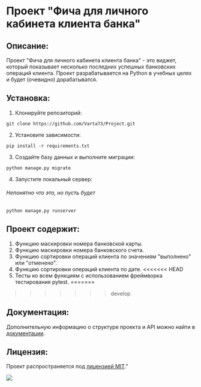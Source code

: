 # Проект "Фича для личного кабинета клиента банка"

## Описание:

Проект "Фича для личного кабинета клиента банка" - это виджет, который показывает несколько последних успешных банковских операций клиента. Проект разрабатывается на Python в учебных целях и будет (очевидно) дорабатыватся.

## Установка:

1. Клонируйте репозиторий:
```
git clone https://github.com/Varta73/Project.git
```

2. Установите зависимости:
```
pip install -r requirements.txt
```

3. Создайте базу данных и выполните миграции:
```
python manage.py migrate
```

4. Запустите локальный сервер:
###### Непонятно что это, но пусть будет
```
python manage.py runserver
```
## Проект содержит:

1. Функцию маскировки номера банковской карты.
2. Функцию маскировки номера банковского счета.
3. Функцию сортировки операций клиента по значениям "выполнено"
или "отменено".
4. Функцию сортировки операций клиента по дате.
<<<<<<< HEAD
5. Тесты ко всем функциям с использованием фреймворка тестирования pytest.
=======
>>>>>>> develop
## Документация:

Дополнительную информацию о структуре проекта и API можно найти в [документации](docs/README.md).

## Лицензия:

Проект распространяется под [лицензией MIT](LICENSE)."

![](https://komarev.com/ghpvc/?username=Varta73)